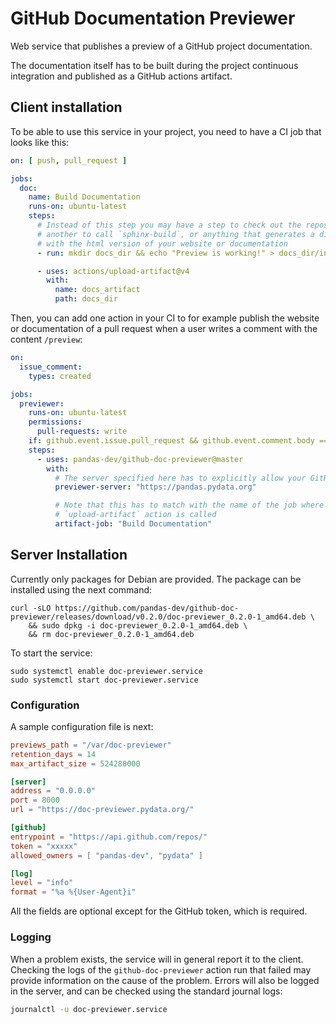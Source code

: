 # GitHub Documentation Previewer

Web service that publishes a preview of a GitHub project documentation.

The documentation itself has to be built during the project continuous
integration and published as a GitHub actions artifact.

## Client installation

To be able to use this service in your project, you need to have a CI
job that looks like this:

```yaml
on: [ push, pull_request ]

jobs:
  doc:
    name: Build Documentation
    runs-on: ubuntu-latest
    steps:
      # Instead of this step you may have a step to check out the repository,
      # another to call `sphinx-build`, or anything that generates a directory
      # with the html version of your website or documentation
      - run: mkdir docs_dir && echo "Preview is working!" > docs_dir/index.html

      - uses: actions/upload-artifact@v4
        with:
          name: docs_artifact
          path: docs_dir
```

Then, you can add one action in your CI to for example publish the website or
documentation of a pull request when a user writes a comment with the content
`/preview`:

```yaml
on:
  issue_comment:
    types: created

jobs:
  previewer:
    runs-on: ubuntu-latest
    permissions:
      pull-requests: write
    if: github.event.issue.pull_request && github.event.comment.body == '/preview'
    steps:
      - uses: pandas-dev/github-doc-previewer@master
        with:
          # The server specified here has to explicitly allow your GitHub organization
          previewer-server: "https://pandas.pydata.org"

          # Note that this has to match with the name of the job where the
          # `upload-artifact` action is called
          artifact-job: "Build Documentation"
```

## Server Installation

Currently only packages for Debian are provided. The package can be installed
using the next command:

```
curl -sLO https://github.com/pandas-dev/github-doc-previewer/releases/download/v0.2.0/doc-previewer_0.2.0-1_amd64.deb \
    && sudo dpkg -i doc-previewer_0.2.0-1_amd64.deb \
    && rm doc-previewer_0.2.0-1_amd64.deb
```

To start the service:

```
sudo systemctl enable doc-previewer.service
sudo systemctl start doc-previewer.service
```

### Configuration

A sample configuration file is next:

```toml
previews_path = "/var/doc-previewer"
retention_days = 14
max_artifact_size = 524288000

[server]
address = "0.0.0.0"
port = 8000
url = "https://doc-previewer.pydata.org/"

[github]
entrypoint = "https://api.github.com/repos/"
token = "xxxxx"
allowed_owners = [ "pandas-dev", "pydata" ]

[log]
level = "info"
format = "%a %{User-Agent}i"
```

All the fields are optional except for the GitHub token, which is required.

### Logging

When a problem exists, the service will in general report it to the client.
Checking the logs of the `github-doc-previewer` action run that failed may
provide information on the cause of the problem. Errors will also be logged
in the server, and can be checked using the standard journal logs:

```bash
journalctl -u doc-previewer.service
```
